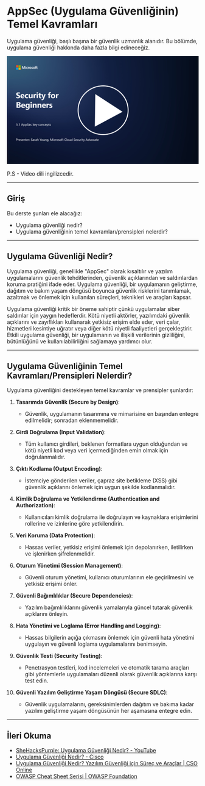 # AppSec (Uygulama Güvenliğinin) Temel Kavramları

Uygulama güvenliği, başlı başına bir güvenlik uzmanlık alanıdır. Bu bölümde, uygulama güvenliği hakkında daha fazla bilgi edineceğiz.

[![Videoyu İzle](images/5-1_placeholder.png)](https://learn-video.azurefd.net/vod/player?id=d81dc210-ee8a-445a-aee0-aaf8a2b37af2)

P.S - Video dili ingilizcedir.

---

## Giriş

Bu derste şunları ele alacağız:

- Uygulama güvenliği nedir?  
- Uygulama güvenliğinin temel kavramları/prensipleri nelerdir?  

---

## Uygulama Güvenliği Nedir?

Uygulama güvenliği, genellikle "AppSec" olarak kısaltılır ve yazılım uygulamalarını güvenlik tehditlerinden, güvenlik açıklarından ve saldırılardan koruma pratiğini ifade eder. Uygulama güvenliği, bir uygulamanın geliştirme, dağıtım ve bakım yaşam döngüsü boyunca güvenlik risklerini tanımlamak, azaltmak ve önlemek için kullanılan süreçleri, teknikleri ve araçları kapsar.

Uygulama güvenliği kritik bir öneme sahiptir çünkü uygulamalar siber saldırılar için yaygın hedeflerdir. Kötü niyetli aktörler, yazılımdaki güvenlik açıklarını ve zayıflıkları kullanarak yetkisiz erişim elde eder, veri çalar, hizmetleri kesintiye uğratır veya diğer kötü niyetli faaliyetleri gerçekleştirir. Etkili uygulama güvenliği, bir uygulamanın ve ilişkili verilerinin gizliliğini, bütünlüğünü ve kullanılabilirliğini sağlamaya yardımcı olur.

---

## Uygulama Güvenliğinin Temel Kavramları/Prensipleri Nelerdir?

Uygulama güvenliğini destekleyen temel kavramlar ve prensipler şunlardır:

1. **Tasarımda Güvenlik (Secure by Design)**:  
   - Güvenlik, uygulamanın tasarımına ve mimarisine en başından entegre edilmelidir; sonradan eklenmemelidir.

2. **Girdi Doğrulama (Input Validation)**:  
   - Tüm kullanıcı girdileri, beklenen formatlara uygun olduğundan ve kötü niyetli kod veya veri içermediğinden emin olmak için doğrulanmalıdır.

3. **Çıktı Kodlama (Output Encoding)**:  
   - İstemciye gönderilen veriler, çapraz site betikleme (XSS) gibi güvenlik açıklarını önlemek için uygun şekilde kodlanmalıdır.

4. **Kimlik Doğrulama ve Yetkilendirme (Authentication and Authorization)**:  
   - Kullanıcıları kimlik doğrulama ile doğrulayın ve kaynaklara erişimlerini rollerine ve izinlerine göre yetkilendirin.

5. **Veri Koruma (Data Protection)**:  
   - Hassas veriler, yetkisiz erişimi önlemek için depolanırken, iletilirken ve işlenirken şifrelenmelidir.

6. **Oturum Yönetimi (Session Management)**:  
   - Güvenli oturum yönetimi, kullanıcı oturumlarının ele geçirilmesini ve yetkisiz erişimi önler.

7. **Güvenli Bağımlılıklar (Secure Dependencies)**:  
   - Yazılım bağımlılıklarını güvenlik yamalarıyla güncel tutarak güvenlik açıklarını önleyin.

8. **Hata Yönetimi ve Loglama (Error Handling and Logging)**:  
   - Hassas bilgilerin açığa çıkmasını önlemek için güvenli hata yönetimi uygulayın ve güvenli loglama uygulamalarını benimseyin.

9. **Güvenlik Testi (Security Testing)**:  
   - Penetrasyon testleri, kod incelemeleri ve otomatik tarama araçları gibi yöntemlerle uygulamaları düzenli olarak güvenlik açıklarına karşı test edin.

10. **Güvenli Yazılım Geliştirme Yaşam Döngüsü (Secure SDLC)**:  
    - Güvenlik uygulamalarını, gereksinimlerden dağıtım ve bakıma kadar yazılım geliştirme yaşam döngüsünün her aşamasına entegre edin.

---

## İleri Okuma

- [SheHacksPurple: Uygulama Güvenliği Nedir? - YouTube](https://www.youtube.com/watch?v=eNmccQNzSSY)  
- [Uygulama Güvenliği Nedir? - Cisco](https://www.cisco.com/c/en/us/solutions/security/application-first-security/what-is-application-security.html#~how-does-it-work)  
- [Uygulama Güvenliği Nedir? Yazılım Güvenliği için Süreç ve Araçlar | CSO Online](https://www.csoonline.com/article/566471/what-is-application-security-a-process-and-tools-for-securing-software.html)  
- [OWASP Cheat Sheet Serisi | OWASP Foundation](https://owasp.org/www-project-cheat-sheets/)
